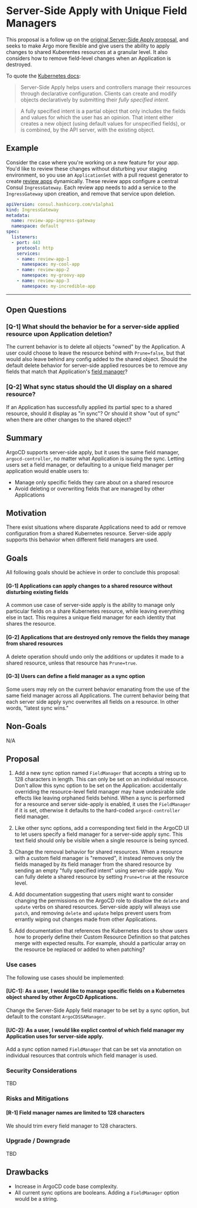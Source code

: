 # Server-Side Apply with Unique Field Managers

This proposal is a follow up on the [original Server-Side Apply proposal](./server-side-apply.md), and seeks to make Argo more flexible and give users the ability to apply changes to shared Kuberentes resources at a granular level. It also considers how to remove field-level changes when an Application is destroyed.

To quote the [Kubernetes docs][1]:

> Server-Side Apply helps users and controllers manage their resources through declarative configuration. Clients can create and modify objects declaratively by submitting their _fully specified intent_.

> A fully specified intent is a partial object that only includes the fields and values for which the user has an opinion. That intent either creates a new object (using default values for unspecified fields), or is combined, by the API server, with the existing object.

## Example

Consider the case where you're working on a new feature for your app. You'd like to review these changes without disturbing your staging environment, so you use an `ApplicationSet` with a pull request generator to create [review apps][3] dynamically. These review apps configure a central Consul `IngressGateway`. Each review app needs to add a service to the `IngressGateway` upon creation, and remove that service upon deletion.

```yaml
apiVersion: consul.hashicorp.com/v1alpha1
kind: IngressGateway
metadata:
  name: review-app-ingress-gateway
  namespace: default
spec:
  listeners:
  - port: 443
    protocol: http
    services:
    - name: review-app-1
      namespace: my-cool-app
    - name: review-app-2
      namespace: my-groovy-app
    - name: review-app-3
      namespace: my-incredible-app
```

---

## Open Questions

### [Q-1] What should the behavior be for a server-side applied resource upon Application deletion?

The current behavior is to delete all objects "owned" by the Application. A user could choose to leave the resource behind with `Prune=false`, but that would also leave behind any config added to the shared object. Should the default delete behavior for server-side applied resources be to remove any fields that match that Application's [field manager][2]?

### [Q-2] What sync status should the UI display on a shared resource?

If an Application has successfully applied its partial spec to a shared resource, should it display as "in sync"? Or should it show "out of sync" when there are other changes to the shared object?

## Summary

ArgoCD supports server-side apply, but it uses the same field manager, `argocd-controller`, no matter what Application is issuing the sync. Letting users set a field manager, or defaulting to a unique field manager per application would enable users to:

- Manage only specific fields they care about on a shared resource
- Avoid deleting or overwriting fields that are managed by other Applications

## Motivation

There exist situations where disparate Applications need to add or remove configuration from a shared Kubernetes resource. Server-side apply supports this behavior when different field managers are used.

## Goals

All following goals should be achieve in order to conclude this proposal:

#### [G-1] Applications can apply changes to a shared resource without disturbing existing fields

A common use case of server-side apply is the ability to manage only particular fields on a share Kubernetes resource, while leaving everything else in tact. This requires a unique field manager for each identity that shares the resource.

#### [G-2] Applications that are destroyed only remove the fields they manage from shared resources

A delete operation should undo only the additions or updates it made to a shared resource, unless that resource has `Prune=true`.

#### [G-3] Users can define a field manager as a sync option

Some users may rely on the current behavior emanating from the use of the same field manager across all Applications. The current behavior being that each server side apply sync overwrites all fields on a resource. In other words, "latest sync wins."

## Non-Goals

N/A

## Proposal

1. Add a new sync option named `FieldManager` that accepts a string up to 128 characters in length. This can only be set on an individual resource. Don't allow this sync option to be set on the Application: accidentally overriding the resource-level field manager may have undesirable side effects like leaving orphaned fields behind. When a sync is performed for a resource and server side-apply is enabled, it uses the `FieldManager` if it is set, otherwise it defaults to the hard-coded `argocd-controller` field manager.

1. Like other sync options, add a corresponding text field in the ArgoCD UI to let users specify a field manager for a server-side apply sync. This text field should only be visible when a single resource is being synced.

1. Change the removal behavior for shared resources. When a resource with a custom field manager is "removed", it instead removes only the fields managed by its field manager from the shared resource by sending an empty "fully specified intent" using server-side apply. You can fully delete a shared resource by setting `Prune=true` at the resource level.

1. Add documentation suggesting that users might want to consider changing the permissions on the ArgoCD role to disallow the `delete` and `update` verbs on shared resources. Server-side apply will always use `patch`, and removing `delete` and `update` helps prevent users from errantly wiping out changes made from other Applications.

1. Add documentation that references the Kubernetes docs to show users how to properly define their Custom Resource Definition so that patches merge with expected results. For example, should a particular array on the resource be replaced or added to when patching?

### Use cases

The following use cases should be implemented:

#### [UC-1]: As a user, I would like to manage specific fields on a Kubernetes object shared by other ArgoCD Applications.

Change the Server-Side Apply field manager to be set by a sync option, but default to the constant `ArgoCDSSAManager`.

#### [UC-2]: As a user, I would like explict control of which field manager my Application uses for server-side apply.

Add a sync option named `FieldManager` that can be set via annotation on individual resources that controls which field manager is used.

### Security Considerations

TBD

### Risks and Mitigations

#### [R-1] Field manager names are limited to 128 characters

We should trim every field manager to 128 characters.

### Upgrade / Downgrade

TBD

## Drawbacks

- Increase in ArgoCD code base complexity.
- All current sync options are booleans. Adding a `FieldManager` option would be a string.


[1]: https://kubernetes.io/docs/reference/using-api/server-side-apply/
[2]: https://kubernetes.io/docs/reference/using-api/server-side-apply/#managers
[3]: https://docs.gitlab.com/ee/ci/review_apps/
